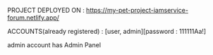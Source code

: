 PROJECT DEPLOYED ON : 
https://my-pet-project-iamservice-forum.netlify.app/


ACCOUNTS(already registered) : [user, admin][password : 111111Aa!]

admin account has Admin Panel
